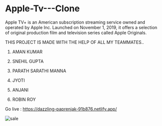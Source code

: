 # Apple-Tv---Clone

Apple TV+ is an American subscription streaming service owned and operated by Apple Inc. Launched on November 1, 2019, it offers a selection of original production film and television series called Apple Originals.

THIS PROJECT IS MADE WITH THE HELP OF ALL MY TEAMMATES..


1) AMAN KUMAR

2) SNEHIL GUPTA

3) PARATH SARATHI MANNA

4) JYOTI

5) ANJANI

6) ROBIN ROY

Go live : https://dazzling-paprenjak-91b876.netlify.app/

![sale](https://user-images.githubusercontent.com/66555692/190624343-62e1ea1f-d7b0-40bc-b70d-edaf2325ad72.jpg)





